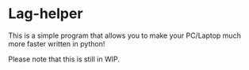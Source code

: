 # Lag-helper
This is a simple program that allows you to make your PC/Laptop much more faster written in python!

Please note that this is still in WIP.
